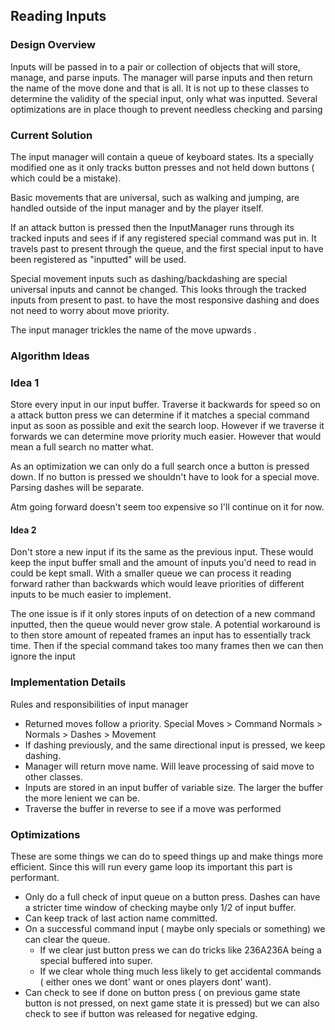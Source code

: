 ## Reading Inputs ##

### Design Overview ###
Inputs will be passed in to a pair or collection of objects that will store, manage, and parse inputs. The manager will parse inputs and then return the name of the move done and that is all. It is not up to these classes to determine the validity of the special input, only what was inputted. Several optimizations are in place though to prevent needless checking and parsing

### Current Solution ###
The input manager will contain a queue of keyboard states. Its a specially modified one as it only tracks button presses and not held down buttons ( which could be a mistake).

Basic movements that are universal, such as walking and jumping, are handled outside of the input manager and by the player itself.

If an attack button is pressed then the InputManager runs through its tracked inputs and sees if if any registered special command was put in. It travels past to present through the queue, and the first special input to have been registered as "inputted" will be used.

Special movement inputs such as dashing/backdashing are special universal inputs and cannot be changed. This looks through the tracked inputs from present to past. to have the most responsive dashing and does not need to worry about move priority.

The input manager trickles the name of the move upwards .

### Algorithm Ideas ###

### Idea 1 ###
Store every input in our input buffer. Traverse it backwards for speed so on a attack button press we can determine if it matches a special command input as soon as possible and exit the search loop. However if we traverse it forwards we can determine move priority much easier. However that would mean a full search no matter what. 

As an optimization we can only do a full search once a button is pressed down. If no button is pressed we shouldn't have to look for a special move. Parsing dashes will be separate.

Atm going forward doesn't seem too expensive so I'll continue on it for now.

#### Idea 2 ####
Don't store a new input if its the same as the previous input. These would keep the input buffer small and the amount of inputs you'd need to read in could be kept small. With a smaller queue we can process it reading forward rather than backwards which would leave priorities of different inputs to be much easier to implement.

The one issue is if it only stores inputs of on detection of a new command inputted, then the queue would never grow stale. A potential workaround is to then store amount of repeated frames an input has to essentially track time. Then if the special command takes too many frames then we can then ignore the input 


### Implementation Details ###
Rules and responsibilities of input manager
 
- Returned moves follow a priority. Special Moves > Command Normals > Normals > Dashes > Movement
- If dashing previously, and the same directional input is pressed, we keep dashing.
- Manager will return move name. Will leave processing of said move to other classes.
- Inputs are stored in an input buffer of variable size. The larger the buffer the more lenient we can be. 
- Traverse the buffer in reverse to see if a move was performed

### Optimizations ###
These are some things we can do to speed things up and make things more efficient. Since this will run every game loop its important this part is performant.

- Only do a full check of input queue on a button press. Dashes can have a stricter time window of checking maybe only 1/2 of input buffer.
- Can keep track of last action name committed.
- On a successful command input ( maybe only specials or something) we can clear the queue. 
	- If we clear just button press we can do  tricks like 236A236A being a special buffered into super.
	- If we clear whole thing much less likely to get accidental commands ( either ones we dont' want or ones players dont' want). 
- Can check to see if done on button press ( on previous game state button is not pressed, on next game state it is pressed) but we can also check to see if button was released for negative edging. 
